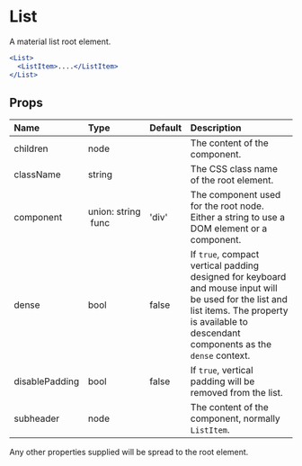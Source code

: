 List
====

A material list root element.

```jsx
<List>
  <ListItem>....</ListItem>
</List>
```

Props
-----

| Name | Type | Default | Description |
|:-----|:-----|:--------|:------------|
| children | node |  | The content of the component. |
| className | string |  | The CSS class name of the root element. |
| component | union:&nbsp;string<br>&nbsp;func<br> | 'div' | The component used for the root node. Either a string to use a DOM element or a component. |
| dense | bool | false | If `true`, compact vertical padding designed for keyboard and mouse input will be used for the list and list items. The property is available to descendant components as the `dense` context. |
| disablePadding | bool | false | If `true`, vertical padding will be removed from the list. |
| subheader | node |  | The content of the component, normally `ListItem`. |

Any other properties supplied will be spread to the root element.

